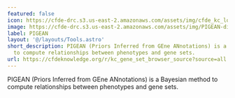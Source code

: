 ```yaml
---
featured: false
icon: https://cfde-drc.s3.us-east-2.amazonaws.com/assets/img/cfde_kc_logo.png
image: https://cfde-drc.s3.us-east-2.amazonaws.com/assets/img/PIGEAN-diagram.png
label: PIGEAN
layout: '@/layouts/Tools.astro'
short_description: PIGEAN (Priors Inferred from GEne ANnotations) is a Bayesian method
  to compute relationships between phenotypes and gene sets.
url: https://cfdeknowledge.org/r/kc_gene_set_browser_source?source=all
---
```

PIGEAN (Priors Inferred from GEne ANnotations) is a Bayesian method to compute relationships between phenotypes and gene sets.